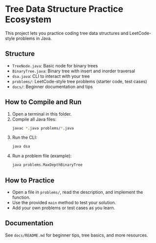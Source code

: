 # Tree Data Structure Practice Ecosystem

This project lets you practice coding tree data structures and LeetCode-style problems in Java.

## Structure
- `TreeNode.java`: Basic node for binary trees
- `BinaryTree.java`: Binary tree with insert and inorder traversal
- `dsa.java`: CLI to interact with your tree
- `problems/`: LeetCode-style tree problems (starter code, test cases)
- `docs/`: Beginner documentation and tips

## How to Compile and Run

1. Open a terminal in this folder.
2. Compile all Java files:
   ```bash
   javac *.java problems/*.java
   ```
3. Run the CLI:
   ```bash
   java dsa
   ```
4. Run a problem file (example):
   ```bash
   java problems.MaxDepthBinaryTree
   ```

## How to Practice
- Open a file in `problems/`, read the description, and implement the function.
- Use the provided `main` method to test your solution.
- Add your own problems or test cases as you learn.

## Documentation
See `docs/README.md` for beginner tips, tree basics, and more resources.